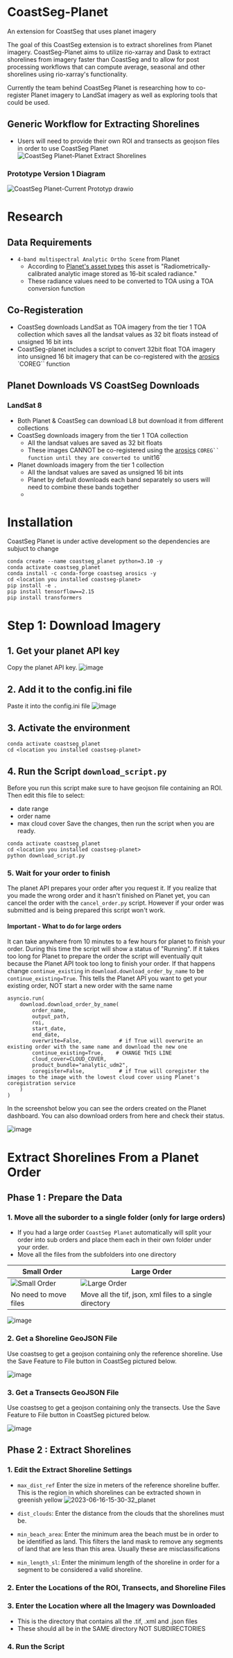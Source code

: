 # CoastSeg-Planet
An extension for CoastSeg that uses planet imagery

The goal of this CoastSeg extension is to extract shorelines from Planet imagery. CoastSeg-Planet aims to utilize rio-xarray and Dask to extract shorelines from imagery faster than CoastSeg and to allow for post processing workflows that can compute average, seasonal and other shorelines using rio-xarray's functionality.

Currently the team behind CoastSeg Planet is researching how to co-register Planet imagery to LandSat imagery as well as exploring tools that could be used.

## Generic Workflow for Extracting Shorelines
- Users will need to provide their own ROI and transects as geojson files in order to use CoastSeg Planet
![CoastSeg Planet-Planet Extract Shorelines](https://github.com/2320sharon/CoastSeg-Planet/assets/61564689/166d06d1-d976-4343-83fd-18c7e9fa327f)


### Prototype Version 1 Diagram
![CoastSeg Planet-Current Prototyp drawio](https://github.com/2320sharon/CoastSeg-Planet/assets/61564689/cf6a4937-cd1c-49c9-ae37-269867aee030)


# Research

## Data Requirements
- `4-band multispectral Analytic Ortho Scene` from Planet
   - According to [Planet's asset types](https://developers.planet.com/docs/data/psscene/#available-asset-types) this asset is "Radiometrically-calibrated analytic image stored as 16-bit scaled radiance."
   - These radiance values need to be converted to TOA using a TOA conversion function


## Co-Registeration
- CoastSeg downloads LandSat as TOA imagery from the tier 1 TOA collection which saves all the landsat values as 32 bit floats instead of unsigned 16 bit ints
- CoastSeg-planet includes a script to convert 32bit float TOA imagery into unsigned 16 bit imagery that can be co-registered with the [arosics](https://git.gfz-potsdam.de/danschef/arosics) `COREG`` function


## Planet Downloads VS CoastSeg Downloads
### LandSat 8
- Both Planet & CoastSeg can download L8 but download it from different collections
- CoastSeg downloads imagery from the  tier 1 TOA collection
   - All the landsat values are saved as 32 bit floats 
   - These images CANNOT be co-registered using the [arosics](https://git.gfz-potsdam.de/danschef/arosics) `COREG`` function until they are converted to `unit16`
- Planet downloads imagery from the tier 1  collection
   - All the landsat values are saved as unsigned 16 bit ints
   - Planet by default downloads each band separately so users will need to combine these bands together
   - 


# Installation

CoastSeg Planet is under active development so the dependencies are subjuct to change

```
conda create --name coastseg_planet python=3.10 -y
conda activate coastseg_planet
conda install -c conda-forge coastseg arosics -y
cd <location you installed coastseg-planet>
pip install -e .
pip install tensorflow==2.15
pip install transformers
```

# Step 1: Download Imagery
## 1. Get your planet API key
Copy the planet API key.
![image](https://github.com/user-attachments/assets/efa063b3-2f14-4406-936f-0129cf01e0b7)
## 2. Add it to the config.ini file
Paste it into the config.ini file
![image](https://github.com/user-attachments/assets/b505e4d4-6e6e-45b4-90fe-166fcc9ea807)
## 3. Activate the environment
```
conda activate coastseg_planet
cd <location you installed coastseg-planet>
```
## 4. Run the Script `download_script.py`
Before you run this script make sure to have geojson file containing an ROI.
Then edit this file to select:
- date range
- order name
- max cloud cover
Save the changes, then run the script when you are ready.
```
conda activate coastseg_planet
cd <location you installed coastseg-planet>
python download_script.py
```
### 5. Wait for your order to finish
The planet API prepares your order after you request it. If you realize that you made the wrong order and it hasn't finished on Planet yet, you can cancel the order with the `cancel_order.py` script. However if your order was submitted and is being prepared this script won't work. 
#### Important - What to do for large orders
It can take anywhere from 10 minutes to a few hours for planet to finish your order. During this time the script will show a status of "Running". If it takes too long for Planet to prepare the order the script will eventually quit because the Planet API took too long to finish your order. If that happens change `continue_existing` in `download.download_order_by_name`  to be `continue_existing=True`. This tells the Planet API you want to get your existing order, NOT start a new order with the same name

```
asyncio.run(
    download.download_order_by_name(
        order_name,
        output_path,
        roi,
        start_date,
        end_date,
        overwrite=False,            # if True will overwrite an existing order with the same name and download the new one
        continue_existing=True,    # CHANGE THIS LINE
        cloud_cover=CLOUD_COVER,
        product_bundle="analytic_udm2",
        coregister=False,           # if True will coregister the images to the image with the lowest cloud cover using Planet's coregistration service
    )
)
```

In the screenshot below you can see the orders created on the Planet dashboard. You can also download orders from here and check their status.

![image](https://github.com/user-attachments/assets/3bb06930-9c9c-4d18-9096-02b6b1cdc637)

# Extract Shorelines From a Planet Order
## Phase 1 : Prepare the Data
### 1. Move all the suborder to a single folder (only for large orders)
- If you had a large order `CoastSeg Planet` automatically will split your order into sub orders and place them each in their own folder under your order.
- Move all the files from the subfolders into one directory

| Small Order | Large Order |
|-------------|-------------|
| ![Small Order](https://github.com/user-attachments/assets/81e10727-4637-465a-b54e-42ccb92d9af0) | ![Large Order](https://github.com/user-attachments/assets/51a70d8c-dadd-42e5-a271-e302b41753fb) |
| No need to move files | Move all the tif, json, xml files to a single directory |

![image](https://github.com/user-attachments/assets/875c83f0-072e-4ee4-abb9-27eb9fcc1882)

### 2. Get a Shoreline GeoJSON File

Use coastseg to get a geojson containing only the reference shoreline. Use the Save Feature to File button in CoastSeg pictured below.

![image](https://github.com/user-attachments/assets/9bd2e252-fa9b-40de-95c2-c8b91abfe7fb)

### 3. Get a Transects GeoJSON File

Use coastseg to get a geojson containing only the transects. Use the Save Feature to File button in CoastSeg pictured below.

![image](https://github.com/user-attachments/assets/9bd2e252-fa9b-40de-95c2-c8b91abfe7fb)

## Phase 2 : Extract Shorelines

### 1. Edit the Extract Shoreline Settings
- `max_dist_ref` Enter the size in meters of the reference shoreline buffer. This is the region in which shorelines can be extracted shown in greenish yellow
![2023-06-16-15-30-32_planet](https://github.com/user-attachments/assets/adf39ffc-0a74-4e5f-838b-a5f9bce65286)

- `dist_clouds`: Enter the distance from the clouds that the shorelines must be.

- `min_beach_area`: Enter the minimum area the beach must be in order to be identified as land. This filters the land mask to remove any segments of land that are less than this area. Usually these are misclassifications

- `min_length_sl`: Enter the minimum length of the shoreline in order for a segment to be considered a valid shoreline.

### 2. Enter the Locations of the ROI, Transects, and Shoreline Files

### 3. Enter the Location where all the Imagery was Downloaded
- This is the directory that contains all the .tif, .xml and .json files
- These should all be in the SAME directory NOT SUBDIRECTORIES

### 4. Run the Script   





